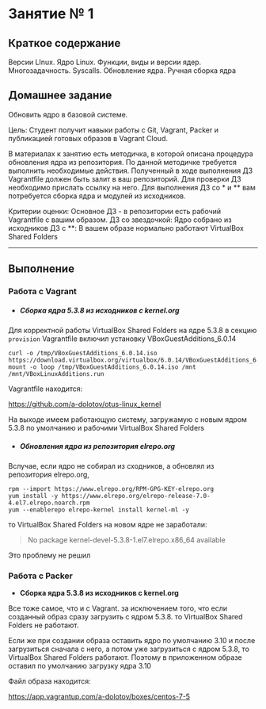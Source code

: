# Занятие № 1



## Краткое содержание

Версии LInux. Ядро Linux. Функции, виды и версии ядер. Многозадачность. Syscalls. Обновление ядра. Ручная сборка ядра

## Домашнее задание

Обновить ядро в базовой системе.

Цель: Студент получит навыки работы с Git, Vagrant, Packer и публикацией готовых образов в Vagrant Cloud.

В материалах к занятию есть методичка, в которой описана процедура обновления ядра из репозитория. По данной методичке требуется выполнить необходимые действия. Полученный в ходе выполнения ДЗ Vagrantfile должен быть залит в ваш репозиторий. Для проверки ДЗ необходимо прислать ссылку на него.
Для выполнения ДЗ со * и ** вам потребуется сборка ядра и модулей из исходников.

Критерии оценки: Основное ДЗ - в репозитории есть рабочий Vagrantfile с вашим образом.
ДЗ со звездочкой: Ядро собрано из исходников
ДЗ с **: В вашем образе нормально работают VirtualBox Shared Folders

------



## Выполнение

### Работа с Vagrant

- ##### Сборка ядра 5.3.8 из исходников c kernel.org

Для корректной работы  VirtualBox Shared Folders на ядре 5.3.8  в секцию `provision` Vagrantfile включил установку VBoxGuestAdditions_6.0.14

    curl -o /tmp/VBoxGuestAdditions_6.0.14.iso https://download.virtualbox.org/virtualbox/6.0.14/VBoxGuestAdditions_6.0.14.iso
    mount -o loop /tmp/VBoxGuestAdditions_6.0.14.iso /mnt
    /mnt/VBoxLinuxAdditions.run
Vagrantfile находится:

https://github.com/a-dolotov/otus-linux_kernel

На выходе имеем работающую систему, загружамую с новым ядром 5.3.8 по умолчанию и рабочими  VirtualBox Shared Folders

- ##### Обновления ядра из репозитория elrepo.org

Вслучае, если ядро не собирал из сходников, а обновлял из репозитория elrepo.org,

    rpm --import https://www.elrepo.org/RPM-GPG-KEY-elrepo.org
    yum install -y https://www.elrepo.org/elrepo-release-7.0-4.el7.elrepo.noarch.rpm
    yum --enablerepo elrepo-kernel install kernel-ml -y 
то  VirtualBox Shared Folders на новом ядре не заработали:

> No package kernel-devel-5.3.8-1.el7.elrepo.x86_64 available

Это проблему не решил



### Работа с Packer

- **Сборка ядра 5.3.8 из исходников c kernel.org**

Все тоже самое, что и с Vagrant. за исключением того, что если созданный образ сразу загрузить с ядром 5.3.8. то VirtualBox Shared Folders не работают.

Если же при создании образа оставить ядро по умолчанию 3.10 и после загрузиться сначала с него, а потом уже загрузиться с ядром 5.3.8, то VirtualBox Shared Folders работают. Поэтому в приложенном образе оставил по умолчанию загрузку ядра 3.10

Файл образа находится:

https://app.vagrantup.com/a-dolotov/boxes/centos-7-5

